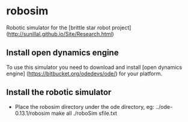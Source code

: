 # robosim
Robotic simulator for the [brittle star robot project] (http://sunillal.github.io/Site/Research.html)

## Install open dynamics engine
To use this simulator you need to download and install [open dynamics engine] (https://bitbucket.org/odedevs/ode/) for your platform.

## Install the robotic simulator
* Place the robosim directory under the ode directory, eg: ../ode-0.13.1/robosim
make all
./roboSim sfile.txt




